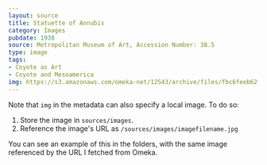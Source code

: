 ```yaml
---
layout: source
title: Statuette of Annubis
category: Images
pubdate: 1938
source: Metropolitan Museum of Art, Accession Number: 38.5
type: image
tags:
- Coyote as Art
- Coyote and Mesoamerica
img: https://s3.amazonaws.com/omeka-net/12543/archive/files/fbc6feeb62fa6217422c2256566a8033.jpg?AWSAccessKeyId=AKIAI3ATG3OSQLO5HGKA&Expires=1438823447&Signature=APtGANop%2FTt7j12vqJoowO8tMBs%3D
---
```


Note that `img` in the metadata can also specify a local image. To do so:

1. Store the image in `sources/images`.
2. Reference the image's URL as `/sources/images/imagefilename.jpg`

You can see an example of this in the folders, with the same image referenced by the URL I fetched from Omeka.

